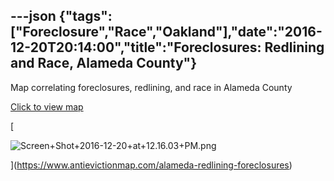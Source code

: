 ---json
{"tags":["Foreclosure","Race","Oakland"],"date":"2016-12-20T20:14:00","title":"Foreclosures: Redlining and Race, Alameda County"}
---

Map correlating foreclosures, redlining, and race in Alameda County

[Click to view map](https://www.antievictionmap.com/alameda-redlining-foreclosures)

[

![Screen+Shot+2016-12-20+at+12.16.03+PM.png](https://images.squarespace-cdn.com/content/v1/52b7d7a6e4b0b3e376ac8ea2/1514060052745-E1YKWTW4U5KK9LNKKS76/ke17ZwdGBToddI8pDm48kEASqO_zaA_HdgfNqIdez7pZw-zPPgdn4jUwVcJE1ZvWQUxwkmyExglNqGp0IvTJZUJFbgE-7XRK3dMEBRBhUpyt1EXGc4bY-2T2wnVB-HxQArBqm99CDEFjTYAf7ywEIUizK-bZEtOKf1u-wnABvws/Screen%2BShot%2B2016-12-20%2Bat%2B12.16.03%2BPM.png)

](https://www.antievictionmap.com/alameda-redlining-foreclosures)